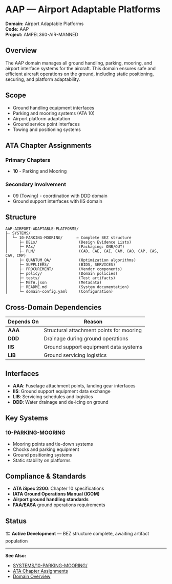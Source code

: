 # AAP — Airport Adaptable Platforms

**Domain:** Airport Adaptable Platforms  
**Code:** AAP  
**Project:** AMPEL360-AIR-MANNED

## Overview

The AAP domain manages all ground handling, parking, mooring, and airport interface systems for the aircraft. This domain ensures safe and efficient aircraft operations on the ground, including static positioning, securing, and platform adaptability.

## Scope

- Ground handling equipment interfaces
- Parking and mooring systems (ATA 10)
- Airport platform adaptation
- Ground service point interfaces
- Towing and positioning systems

## ATA Chapter Assignments

### Primary Chapters
- **10** - Parking and Mooring

### Secondary Involvement
- 09 (Towing) - coordination with DDD domain
- Ground support interfaces with IIS domain

## Structure

```
AAP-AIRPORT-ADAPTABLE-PLATFORMS/
├─ SYSTEMS/
│  └─ 10-PARKING-MOORING/      ← Complete BEZ structure
│     ├─ DELs/                  (Design Evidence Lists)
│     ├─ PAx/                   (Packaging: ONB/OUT)
│     ├─ PLM/                   (CAD, CAE, CAI, CAM, CAO, CAP, CAS, CAV, CMP)
│     ├─ QUANTUM_OA/            (Optimization algorithms)
│     ├─ SUPPLIERS/             (BIDS, SERVICES)
│     ├─ PROCUREMENT/           (Vendor components)
│     ├─ policy/                (Domain policies)
│     ├─ tests/                 (Test artifacts)
│     ├─ META.json              (Metadata)
│     ├─ README.md              (System documentation)
│     └─ domain-config.yaml     (Configuration)
```

## Cross-Domain Dependencies

| Depends On | Reason |
|------------|--------|
| **AAA** | Structural attachment points for mooring |
| **DDD** | Drainage during ground operations |
| **IIS** | Ground support equipment data systems |
| **LIB** | Ground servicing logistics |

## Interfaces

- **AAA**: Fuselage attachment points, landing gear interfaces
- **IIS**: Ground support equipment data exchange
- **LIB**: Servicing schedules and logistics
- **DDD**: Water drainage and de-icing on ground

## Key Systems

### 10-PARKING-MOORING
- Mooring points and tie-down systems
- Chocks and parking equipment
- Ground positioning systems
- Static stability on platforms

## Compliance & Standards

- **ATA iSpec 2200**: Chapter 10 specifications
- **IATA Ground Operations Manual (IGOM)**
- **Airport ground handling standards**
- **FAA/EASA** ground operations requirements

## Status

🏗️ **Active Development** — BEZ structure complete, awaiting artifact population

---

**See Also:**
- [SYSTEMS/10-PARKING-MOORING/](./SYSTEMS/10-PARKING-MOORING/)
- [ATA Chapter Assignments](../../../1-DIMENSIONS/CANONICAL-TAXONOMY/ata-chapters.csv)
- [Domain Overview](../README.md)
